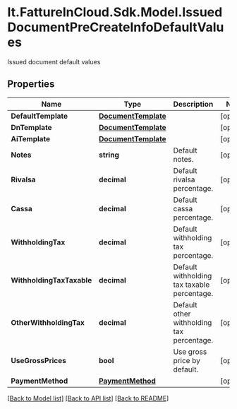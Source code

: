 # It.FattureInCloud.Sdk.Model.IssuedDocumentPreCreateInfoDefaultValues
Issued document default values

## Properties

Name | Type | Description | Notes
------------ | ------------- | ------------- | -------------
**DefaultTemplate** | [**DocumentTemplate**](DocumentTemplate.md) |  | [optional] 
**DnTemplate** | [**DocumentTemplate**](DocumentTemplate.md) |  | [optional] 
**AiTemplate** | [**DocumentTemplate**](DocumentTemplate.md) |  | [optional] 
**Notes** | **string** | Default notes. | [optional] 
**Rivalsa** | **decimal** | Default rivalsa percentage. | [optional] 
**Cassa** | **decimal** | Default cassa percentage. | [optional] 
**WithholdingTax** | **decimal** | Default withholding tax percentage. | [optional] 
**WithholdingTaxTaxable** | **decimal** | Default withholding tax taxable percentage. | [optional] 
**OtherWithholdingTax** | **decimal** | Default other withholding tax percentage. | [optional] 
**UseGrossPrices** | **bool** | Use gross price by default. | [optional] 
**PaymentMethod** | [**PaymentMethod**](PaymentMethod.md) |  | [optional] 

[[Back to Model list]](../../README.md#documentation-for-models) [[Back to API list]](../../README.md#documentation-for-api-endpoints) [[Back to README]](../../README.md)

